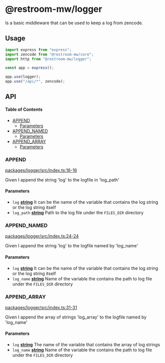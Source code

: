 # @restroom-mw/logger

Is a basic middleware that can be used to keep a log from zencode.

## Usage

```js
import express from "express";
import zencode from "@restroom-mw/core";
import http from "@restroom-mw/logger";

const app = express();

app.use(logger);
app.use("/api/*", zencode);
```

## API

<!-- Generated by documentation.js. Update this documentation by updating the source code. -->

#### Table of Contents

*   [APPEND](#append)
    *   [Parameters](#parameters)
*   [APPEND_NAMED](#append_named)
    *   [Parameters](#parameters-1)
*   [APPEND_ARRAY](#append_array)
    *   [Parameters](#parameters-2)

### APPEND

[packages/logger/src/index.ts:16-16](https://github.com/dyne/restroom-mw/blob/94f0175e8f68e71f61c59104fa9afc7b28d35c44/packages/logger/src/index.ts#L16-L16 "Source code on GitHub")

Given I append the string 'log' to the logfile in 'log_path'

#### Parameters

*   `log` **[string](https://developer.mozilla.org/docs/Web/JavaScript/Reference/Global_Objects/String)** It can be the name of the variable that contains the log string
    or the log string itself
*   `log_path` **[string](https://developer.mozilla.org/docs/Web/JavaScript/Reference/Global_Objects/String)** Path to the log file under the `FILES_DIR` directory

### APPEND_NAMED

[packages/logger/src/index.ts:24-24](https://github.com/dyne/restroom-mw/blob/94f0175e8f68e71f61c59104fa9afc7b28d35c44/packages/logger/src/index.ts#L24-L24 "Source code on GitHub")

Given I append the string 'log' to the logfile named by 'log_name'

#### Parameters

*   `log` **[string](https://developer.mozilla.org/docs/Web/JavaScript/Reference/Global_Objects/String)** It can be the name of the variable that contains the log string
    or the log string itself
*   `log_name` **[string](https://developer.mozilla.org/docs/Web/JavaScript/Reference/Global_Objects/String)** Name of the variable the contains the path to log file under
    the `FILES_DIR` directory

### APPEND_ARRAY

[packages/logger/src/index.ts:31-31](https://github.com/dyne/restroom-mw/blob/94f0175e8f68e71f61c59104fa9afc7b28d35c44/packages/logger/src/index.ts#L31-L31 "Source code on GitHub")

Given I append the array of strings 'log_array' to the logfile named by 'log_name'

#### Parameters

*   `log` **[string](https://developer.mozilla.org/docs/Web/JavaScript/Reference/Global_Objects/String)** The name of the variable that contains the array of log strings
*   `log_name` **[string](https://developer.mozilla.org/docs/Web/JavaScript/Reference/Global_Objects/String)** Name of the variable the contains the path to log file under
    the `FILES_DIR` directory
